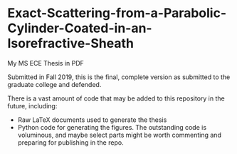 # Exact-Scattering-from-a-Parabolic-Cylinder-Coated-in-an-Isorefractive-Sheath
My MS ECE Thesis in PDF 

Submitted in Fall 2019, this is the final, complete version as submitted to the graduate college and defended. 

There is a vast amount of code that may be added to this repository in the future, including:
  - Raw LaTeX documents used to generate the thesis
  - Python code for generating the figures.
The outstanding code is voluminous, and maybe select parts might be worth commenting and preparing for publishing in the repo. 
